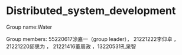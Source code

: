 # Distributed_system_development
Group name:Water

Group members:  55220617涂嘉一（group leader）， 21221222李仰卓 ， 21221220邱思为 ， 21221416董周政 ，13220531孔泉智
